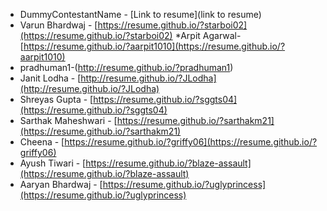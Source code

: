 * DummyContestantName - [Link to resume](link to resume) 
* Varun Bhardwaj - [https://resume.github.io/?starboi02](https://resume.github.io/?starboi02)
*Arpit Agarwal- [https://resume.github.io/?aarpit1010](https://resume.github.io/?aarpit1010)
* pradhuman1-(http://resume.github.io/?pradhuman1)
* Janit Lodha - [http://resume.github.io/?JLodha](http://resume.github.io/?JLodha)
* Shreyas Gupta - [https://resume.github.io/?sggts04](https://resume.github.io/?sggts04)
* Sarthak Maheshwari - [https://resume.github.io/?sarthakm21](https://resume.github.io/?sarthakm21) 
* Cheena - [https://resume.github.io/?griffy06](https://resume.github.io/?griffy06)
* Ayush Tiwari - [https://resume.github.io/?blaze-assault](https://resume.github.io/?blaze-assault)
* Aaryan Bhardwaj - [https://resume.github.io/?uglyprincess](https://resume.github.io/?uglyprincess)
